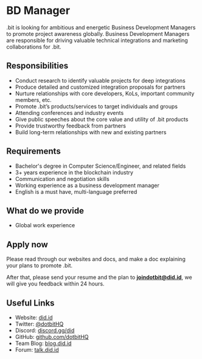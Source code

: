# BD Manager

.bit is looking for ambitious and energetic Business Development Managers to promote project awareness globally. Business Development Managers are responsible for driving valuable technical integrations and marketing collaborations for .bit. 

## Responsibilities

- Conduct research to identify valuable projects for deep integrations
- Produce detailed and customized integration proposals for partners
- Nurture relationships with core developers, KoLs, important community members, etc. 
- Promote .bit’s products/services to target individuals and groups
- Attending conferences and industry events
- Give public speeches about the core value and utility of .bit products
- Provide trustworthy feedback from partners 
- Build long-term relationships with new and existing partners

## Requirements

- Bachelor's degree in Computer Science/Engineer, and related fields
- 3+ years experience in the blockchain industry
- Communication and negotiation skills
- Working experience as a business development manager
- English is a must have, multi-language preferred 

## What do we provide

- Global work experience

## Apply now

Please read through our websites and docs, and make a doc explaining your plans to promote .bit.

After that, please send your resume and the plan to **joindotbit@did.id**, we will give you feedback within 24 hours.

## Useful Links
- Website: [did.id](https://did.id)
- Twitter: [@dotbitHQ](https://twitter.com/dotbithq)
- Discord: [discord.gg/did](https://discord.gg/did)
- GitHub: [github.com/dotbitHQ](https://github.com/dotbitHQ)
- Team Blog: [blog.did.id](https://blog.did.id)
- Forum: [talk.did.id](https://talk.did.id)